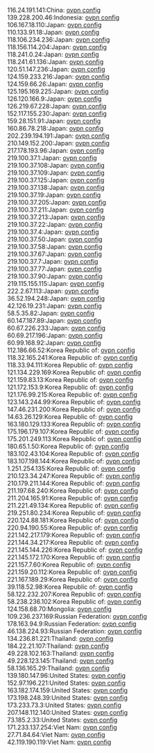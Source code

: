 116.24.191.141:China: [ovpn config](vpn/116_24_191_141.ovpn)  
139.228.200.46:Indonesia: [ovpn config](vpn/139_228_200_46.ovpn)  
106.167.18.110:Japan: [ovpn config](vpn/106_167_18_110.ovpn)  
110.133.91.18:Japan: [ovpn config](vpn/110_133_91_18.ovpn)  
118.106.234.236:Japan: [ovpn config](vpn/118_106_234_236.ovpn)  
118.156.114.204:Japan: [ovpn config](vpn/118_156_114_204.ovpn)  
118.241.0.24:Japan: [ovpn config](vpn/118_241_0_24.ovpn)  
118.241.61.136:Japan: [ovpn config](vpn/118_241_61_136.ovpn)  
120.51.147.236:Japan: [ovpn config](vpn/120_51_147_236.ovpn)  
124.159.233.216:Japan: [ovpn config](vpn/124_159_233_216.ovpn)  
124.159.66.26:Japan: [ovpn config](vpn/124_159_66_26.ovpn)  
125.195.169.225:Japan: [ovpn config](vpn/125_195_169_225.ovpn)  
126.120.166.9:Japan: [ovpn config](vpn/126_120_166_9.ovpn)  
126.219.67.228:Japan: [ovpn config](vpn/126_219_67_228.ovpn)  
152.117.155.230:Japan: [ovpn config](vpn/152_117_155_230.ovpn)  
159.28.151.91:Japan: [ovpn config](vpn/159_28_151_91.ovpn)  
160.86.78.218:Japan: [ovpn config](vpn/160_86_78_218.ovpn)  
202.239.194.191:Japan: [ovpn config](vpn/202_239_194_191.ovpn)  
210.149.152.200:Japan: [ovpn config](vpn/210_149_152_200.ovpn)  
217.178.193.96:Japan: [ovpn config](vpn/217_178_193_96.ovpn)  
219.100.37.1:Japan: [ovpn config](vpn/219_100_37_1.ovpn)  
219.100.37.108:Japan: [ovpn config](vpn/219_100_37_108.ovpn)  
219.100.37.109:Japan: [ovpn config](vpn/219_100_37_109.ovpn)  
219.100.37.125:Japan: [ovpn config](vpn/219_100_37_125.ovpn)  
219.100.37.138:Japan: [ovpn config](vpn/219_100_37_138.ovpn)  
219.100.37.19:Japan: [ovpn config](vpn/219_100_37_19.ovpn)  
219.100.37.205:Japan: [ovpn config](vpn/219_100_37_205.ovpn)  
219.100.37.211:Japan: [ovpn config](vpn/219_100_37_211.ovpn)  
219.100.37.213:Japan: [ovpn config](vpn/219_100_37_213.ovpn)  
219.100.37.22:Japan: [ovpn config](vpn/219_100_37_22.ovpn)  
219.100.37.4:Japan: [ovpn config](vpn/219_100_37_4.ovpn)  
219.100.37.50:Japan: [ovpn config](vpn/219_100_37_50.ovpn)  
219.100.37.58:Japan: [ovpn config](vpn/219_100_37_58.ovpn)  
219.100.37.67:Japan: [ovpn config](vpn/219_100_37_67.ovpn)  
219.100.37.7:Japan: [ovpn config](vpn/219_100_37_7.ovpn)  
219.100.37.77:Japan: [ovpn config](vpn/219_100_37_77.ovpn)  
219.100.37.90:Japan: [ovpn config](vpn/219_100_37_90.ovpn)  
219.115.155.115:Japan: [ovpn config](vpn/219_115_155_115.ovpn)  
222.2.67.113:Japan: [ovpn config](vpn/222_2_67_113.ovpn)  
36.52.194.248:Japan: [ovpn config](vpn/36_52_194_248.ovpn)  
42.126.19.231:Japan: [ovpn config](vpn/42_126_19_231.ovpn)  
58.5.35.82:Japan: [ovpn config](vpn/58_5_35_82.ovpn)  
60.147.187.89:Japan: [ovpn config](vpn/60_147_187_89.ovpn)  
60.67.226.233:Japan: [ovpn config](vpn/60_67_226_233.ovpn)  
60.69.217.196:Japan: [ovpn config](vpn/60_69_217_196.ovpn)  
60.99.168.92:Japan: [ovpn config](vpn/60_99_168_92.ovpn)  
112.186.66.52:Korea Republic of: [ovpn config](vpn/112_186_66_52.ovpn)  
118.32.165.241:Korea Republic of: [ovpn config](vpn/118_32_165_241.ovpn)  
118.33.94.111:Korea Republic of: [ovpn config](vpn/118_33_94_111.ovpn)  
121.134.229.169:Korea Republic of: [ovpn config](vpn/121_134_229_169.ovpn)  
121.159.83.13:Korea Republic of: [ovpn config](vpn/121_159_83_13.ovpn)  
121.172.153.9:Korea Republic of: [ovpn config](vpn/121_172_153_9.ovpn)  
121.176.99.215:Korea Republic of: [ovpn config](vpn/121_176_99_215.ovpn)  
123.143.244.99:Korea Republic of: [ovpn config](vpn/123_143_244_99.ovpn)  
147.46.231.200:Korea Republic of: [ovpn config](vpn/147_46_231_200.ovpn)  
14.63.26.129:Korea Republic of: [ovpn config](vpn/14_63_26_129.ovpn)  
163.180.129.133:Korea Republic of: [ovpn config](vpn/163_180_129_133.ovpn)  
175.196.179.107:Korea Republic of: [ovpn config](vpn/175_196_179_107.ovpn)  
175.201.249.113:Korea Republic of: [ovpn config](vpn/175_201_249_113.ovpn)  
180.65.1.50:Korea Republic of: [ovpn config](vpn/180_65_1_50.ovpn)  
183.102.43.104:Korea Republic of: [ovpn config](vpn/183_102_43_104.ovpn)  
183.107.198.144:Korea Republic of: [ovpn config](vpn/183_107_198_144.ovpn)  
1.251.254.135:Korea Republic of: [ovpn config](vpn/1_251_254_135.ovpn)  
210.123.34.247:Korea Republic of: [ovpn config](vpn/210_123_34_247.ovpn)  
210.179.211.144:Korea Republic of: [ovpn config](vpn/210_179_211_144.ovpn)  
211.197.68.240:Korea Republic of: [ovpn config](vpn/211_197_68_240.ovpn)  
211.204.165.91:Korea Republic of: [ovpn config](vpn/211_204_165_91.ovpn)  
211.221.49.134:Korea Republic of: [ovpn config](vpn/211_221_49_134.ovpn)  
219.251.80.234:Korea Republic of: [ovpn config](vpn/219_251_80_234.ovpn)  
220.124.88.181:Korea Republic of: [ovpn config](vpn/220_124_88_181.ovpn)  
220.94.190.55:Korea Republic of: [ovpn config](vpn/220_94_190_55.ovpn)  
221.142.217.179:Korea Republic of: [ovpn config](vpn/221_142_217_179.ovpn)  
221.144.34.217:Korea Republic of: [ovpn config](vpn/221_144_34_217.ovpn)  
221.145.144.226:Korea Republic of: [ovpn config](vpn/221_145_144_226.ovpn)  
221.145.172.170:Korea Republic of: [ovpn config](vpn/221_145_172_170.ovpn)  
221.157.7.60:Korea Republic of: [ovpn config](vpn/221_157_7_60.ovpn)  
221.159.20.112:Korea Republic of: [ovpn config](vpn/221_159_20_112.ovpn)  
221.167.189.29:Korea Republic of: [ovpn config](vpn/221_167_189_29.ovpn)  
39.118.52.98:Korea Republic of: [ovpn config](vpn/39_118_52_98.ovpn)  
58.122.232.207:Korea Republic of: [ovpn config](vpn/58_122_232_207.ovpn)  
58.238.236.102:Korea Republic of: [ovpn config](vpn/58_238_236_102.ovpn)  
124.158.68.70:Mongolia: [ovpn config](vpn/124_158_68_70.ovpn)  
109.236.237.169:Russian Federation: [ovpn config](vpn/109_236_237_169.ovpn)  
178.163.94.9:Russian Federation: [ovpn config](vpn/178_163_94_9.ovpn)  
46.138.224.93:Russian Federation: [ovpn config](vpn/46_138_224_93.ovpn)  
134.236.81.221:Thailand: [ovpn config](vpn/134_236_81_221.ovpn)  
184.22.21.107:Thailand: [ovpn config](vpn/184_22_21_107.ovpn)  
49.228.102.163:Thailand: [ovpn config](vpn/49_228_102_163.ovpn)  
49.228.123.145:Thailand: [ovpn config](vpn/49_228_123_145.ovpn)  
58.136.165.29:Thailand: [ovpn config](vpn/58_136_165_29.ovpn)  
139.180.147.96:United States: [ovpn config](vpn/139_180_147_96.ovpn)  
152.97.196.221:United States: [ovpn config](vpn/152_97_196_221.ovpn)  
163.182.174.159:United States: [ovpn config](vpn/163_182_174_159.ovpn)  
173.198.248.39:United States: [ovpn config](vpn/173_198_248_39.ovpn)  
173.233.73.3:United States: [ovpn config](vpn/173_233_73_3.ovpn)  
207.148.112.140:United States: [ovpn config](vpn/207_148_112_140.ovpn)  
73.185.2.33:United States: [ovpn config](vpn/73_185_2_33.ovpn)  
171.233.137.254:Viet Nam: [ovpn config](vpn/171_233_137_254.ovpn)  
27.71.84.64:Viet Nam: [ovpn config](vpn/27_71_84_64.ovpn)  
42.119.190.119:Viet Nam: [ovpn config](vpn/42_119_190_119.ovpn)  
